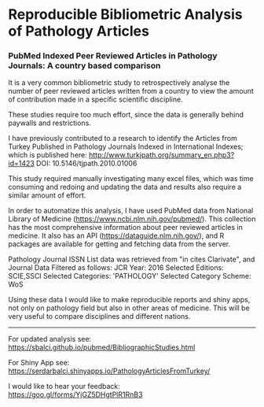 # Reproducible Bibliometric Analysis of Pathology Articles
### PubMed Indexed Peer Reviewed Articles in Pathology Journals: A country based comparison

It is a very common bibliometric study to retrospectively analyse the number of peer reviewed articles written from a country to view the amount of contribution made in a specific scientific discipline.


These studies require too much effort, since the data is generally behind paywalls and restrictions.


I have previously contributed to a research to identify the Articles from Turkey Published in Pathology Journals Indexed in International Indexes; which is published here: http://www.turkjpath.org/summary_en.php3?id=1423 DOI: 10.5146/tjpath.2010.01006


This study required manually investigating many excel files, which was time consuming and redoing and updating the data and results also require a similar amount of effort.


In order to automatize this analysis, I have used PubMed data from National Library of Medicine (https://www.ncbi.nlm.nih.gov/pubmed/). This collection has the most comprehensive information about peer reviewed articles in medicine. It also has an API (https://dataguide.nlm.nih.gov/), and R packages are available for getting and fetching data from the server.


Pathology Journal ISSN List data was retrieved from "in cites Clarivate", and Journal Data Filtered as follows: JCR Year: 2016 Selected Editions: SCIE,SSCI Selected Categories: 'PATHOLOGY' Selected Category Scheme: WoS

Using these data I would like to make reproducible reports and shiny apps, not only on pathology field but also in other areas of medicine. This will be very useful to compare disciplines and different nations.

---

For updated analysis see: https://sbalci.github.io/pubmed/BibliographicStudies.html

For Shiny App see: https://serdarbalci.shinyapps.io/PathologyArticlesFromTurkey/

I would like to hear your feedback: https://goo.gl/forms/YjGZ5DHgtPlR1RnB3